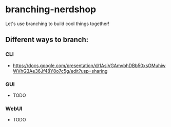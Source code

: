 # branching-nerdshop
Let's use branching to build cool things together!

## Different ways to branch:
### CLI
* https://docs.google.com/presentation/d/1AsiVGAmvbhDBb50xsOMuhiwWVhG3Ae36Jf48Y8o7c5g/edit?usp=sharing
### GUI
* TODO
### WebUI
* TODO
